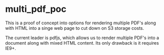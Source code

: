 multi_pdf_poc
=============

This is a proof of concept into options for rendering multiple PDF's along with HTML into a singe web page to cut down on S3 storage costs.

The current leader is pdfjs, which allows us to render multiple PDF's into a document along with mixed HTML content.  Its only drawback is it requires IE9+.
